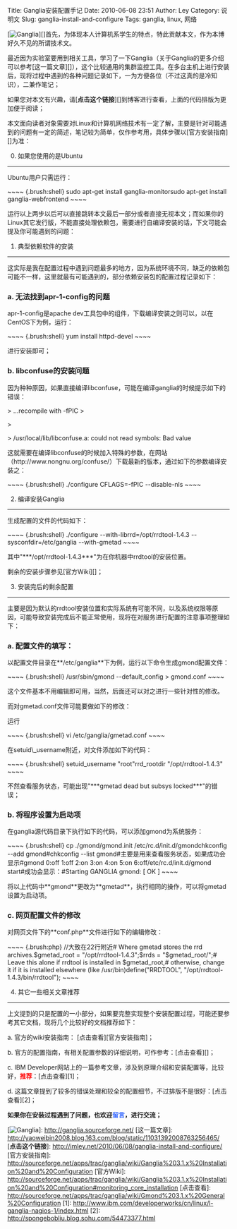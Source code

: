 Title: Ganglia安装配置手记
Date: 2010-06-08 23:51
Author: Ley
Category: 说明文
Slug: ganglia-install-and-configure
Tags: ganglia, linux, 网络

[![Ganglia][]][]首先，为体现本人计算机系学生的特点，特此贡献本文，作为本博好久不见的所谓技术文。

最近因为实验室要用到相关工具，学习了一下Ganglia（关于Ganglia的更多介绍可以参考[这一篇文章][]），这个比较通用的集群监控工具。在多台主机上进行安装后，现将过程中遇到的各种问题记录如下，一为方便各位（不过这真的是冷知识），二兼作笔记；

如果您对本文有兴趣，请[**点击这个链接**][]到博客进行查看，上面的代码排版为更加便于阅读；

本文面向读者对象需要对Linux和计算机网络技术有一定了解，主要是针对可能遇到的问题有一定的简述，笔记较为简单，仅作参考用，具体步骤以[官方安装指南][]为准：<!--more-->

0. 如果您使用的是Ubuntu
-----------------------

</p>
Ubuntu用户只需运行：

<p>
~~~~ {.brush:shell}
sudo apt-get install ganglia-monitorsudo apt-get install ganglia-webfrontend
~~~~

</p>
运行以上两步以后可以直接跳转本文最后一部分或者直接无视本文；而如果你的Linux其它发行版，不能直接处理依赖包，需要进行自编译安装的话，下文可能会提及你可能遇到的问题：

1. 典型依赖软件的安装
---------------------

</p>
这实际是我在配置过程中遇到问题最多的地方，因为系统环境不同，缺乏的依赖包可能不一样，这里就最有可能遇到的，部分依赖安装包的配置过程记录如下：

### a. 无法找到apr-1-config的问题

</p>
apr-1-config是apache
dev工具包中的组件，下载编译安装之则可以，以在CentOS下为例，运行：

<p>
~~~~ {.brush:shell}
yum install httpd-devel
~~~~

</p>
进行安装即可；

### b. libconfuse的安装问题

</p>
因为种种原因，如果直接编译libconfuse，可能在编译ganglia的时候提示如下的错误：

<p>
> ...recompile with -fPIC
> </p>
> <p>
> /usr/local/lib/libconfuse.a: could not read symbols: Bad value

</p>
这就需要在编译libconfuse的时候加入特殊的参数，在网站（http://www.nongnu.org/confuse/）下载最新的版本，通过如下的参数编译安装之：

<p>
~~~~ {.brush:shell}
./configure CFLAGS=-fPIC --disable-nls
~~~~

</p>

2. 编译安装Ganglia
------------------

</p>
生成配置的文件的代码如下：

<p>
~~~~ {.brush:shell}
./configure --with-librrd=/opt/rrdtool-1.4.3 --sysconfdir=/etc/ganglia --with-gmetad
~~~~

</p>
其中"***/opt/rrdtool-1.4.3***"为在你机器中rrdtool的安装位置。

剩余的安装步骤参见[官方Wiki][]；

3. 安装完后的剩余配置
---------------------

</p>
主要是因为默认的rrdtool安装位置和实际系统有可能不同，以及系统权限等原因，可能导致安装完成后不能正常使用，现将在对服务进行配置的注意事项整理如下：

### a. 配置文件的填写：

</p>
以配置文件目录在**/etc/ganglia**下为例，运行以下命令生成gmond配置文件：

<p>
~~~~ {.brush:shell}
 /usr/sbin/gmond --default_config > gmond.conf
~~~~

</p>
这个文件基本不用编辑即可用，当然，后面还可以对之进行一些针对性的修改。

而对gmetad.conf文件可能要做如下的修改：

运行

<p>
~~~~ {.brush:shell}
vi /etc/ganglia/gmetad.conf
~~~~

</p>
在setuid\_username附近，对文件添加如下的代码：

<p>
~~~~ {.brush:shell}
setuid_username "root"rrd_rootdir "/opt/rrdtool-1.4.3"
~~~~

</p>
不然查看服务状态，可能出现"***gmetad dead but subsys locked***"的错误；

### b. 将程序设置为启动项

</p>
在ganglia源代码目录下执行如下的代码，可以添加gmond为系统服务：

<p>
~~~~ {.brush:shell}
cp ./gmond/gmond.init /etc/rc.d/init.d/gmondchkconfig --add gmond#chkconfig --list gmond#主要是用来查看服务状态，如果成功会显示#gmond              0:off   1:off   2:on    3:on    4:on    5:on    6:off/etc/rc.d/init.d/gmond start#成功会显示：#Starting GANGLIA gmond:                                    [  OK  ]
~~~~

</p>
将以上代码中**gmond**更改为**gmetad**，执行相同的操作，可以将gmetad设置为启动项。

### c. 网页配置文件的修改

</p>
对网页文件下的**conf.php**文件进行如下的编辑修改：

<p>
~~~~ {.brush:php}
//大致在22行附近# Where gmetad stores the rrd archives.$gmetad_root = "/opt/rrdtool-1.4.3";$rrds = "$gmetad_root/";# Leave this alone if rrdtool is installed in $gmetad_root,# otherwise, change it if it is installed elsewhere (like /usr/bin)define("RRDTOOL", "/opt/rrdtool-1.4.3/bin/rrdtool");
~~~~

</p>

4. 其它一些相关文章推荐
-----------------------

</p>
上文提到的只是配置的一小部分，如果要完整实现整个安装配置过程，可能还要参考其它文档，现将几个比较好的文档推荐如下：

​a. 官方的wiki安装指南： [点击查看][官方安装指南]；

​b. 官方的配置指南，有相关配置参数的详细说明，可作参考：[点击查看][]；

​c. IBM
Developer网站上的一篇参考文章，涉及到原理介绍和安装配置等，比较好，**<span style="color: #ff0000;">推荐</span>**：[点击查看][1]；

​d.
这篇文章提到了较多的错误处理和较全的配置细节，不过排版不是很好：[点击查看][2]；

**如果你在安装过程遇到了问题，也欢迎<span style="color: #3366ff;">留言</span>，进行交流；**

  [Ganglia]: http://ganglia.sourceforge.net/logo_small.jpg "Ganglia"
  [![Ganglia][]]: http://ganglia.sourceforge.net/
  [这一篇文章]: http://yaoweibin2008.blog.163.com/blog/static/11031392008763256465/
  [**点击这个链接**]: http://imley.net/2010/06/08/ganglia-install-and-configure/
  [官方安装指南]: http://sourceforge.net/apps/trac/ganglia/wiki/Ganglia%203.1.x%20Installation%20and%20Configuration
  [官方Wiki]: http://sourceforge.net/apps/trac/ganglia/wiki/Ganglia%203.1.x%20Installation%20and%20Configuration#monitoring_core_installation
  [点击查看]: http://sourceforge.net/apps/trac/ganglia/wiki/Gmond%203.1.x%20General%20Configuration
  [1]: http://www.ibm.com/developerworks/cn/linux/l-ganglia-nagios-1/index.html
  [2]: http://spongebobliu.blog.sohu.com/54473377.html
